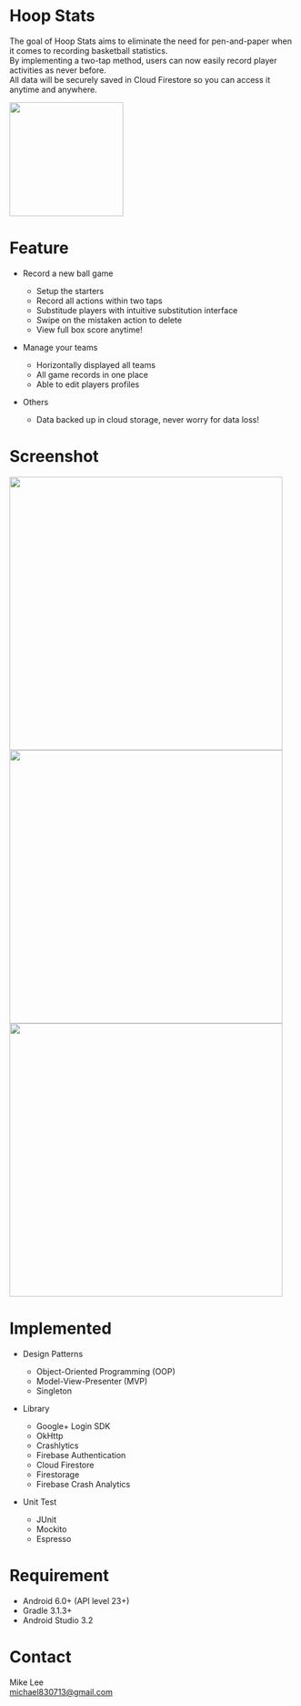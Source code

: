 # Hoop Stats

The goal of Hoop Stats aims to eliminate the need for pen-and-paper when it comes to recording basketball statistics.<br />
By implementing a two-tap method, users can now easily record player activities as never before.<br />
All data will be securely saved in Cloud Firestore so you can access it anytime and anywhere.


[<img src="https://i.imgur.com/fanJOCq.png" width="200">](https://play.google.com/store/apps/details?id=com.mike.projectboxscore)

# Feature
- Record a new ball game
  - Setup the starters
  - Record all actions within two taps
  - Substitude players with intuitive substitution interface
  - Swipe on the mistaken action to delete
  - View full box score anytime!

- Manage your teams
  - Horizontally displayed all teams
  - All game records in one place 
  - Able to edit players profiles 
  
  
- Others
  - Data backed up in cloud storage, never worry for data loss!

# Screenshot

<img src="https://i.imgur.com/n2QxUZ4.png" width="480" >  <img src="https://i.imgur.com/GQeEg6S.png" width="480" >      <img src="https://i.imgur.com/y0SAwMM.png" width="480" > <br />
  

# Implemented
  
  * Design Patterns
    * Object-Oriented Programming (OOP)
    * Model-View-Presenter (MVP)
    * Singleton 

  * Library
    * Google+ Login SDK
    * OkHttp
    * Crashlytics
    * Firebase Authentication
    * Cloud Firestore
    * Firestorage
    * Firebase Crash Analytics 	
    
  * Unit Test
    * JUnit 
    * Mockito
    * Espresso

# Requirement
* Android 6.0+ (API level 23+)
* Gradle 3.1.3+
* Android Studio 3.2

# Contact
Mike Lee<br />
michael830713@gmail.com 
